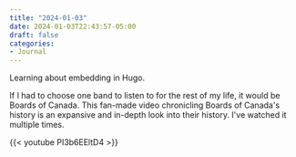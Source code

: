 ```yaml
---
title: "2024-01-03"
date: 2024-01-03T22:43:57-05:00
draft: false
categories:
- Journal
---
```


Learning about embedding in Hugo.

If I had to choose one band to listen to for the rest of my life, it would be Boards of Canada. This fan-made video chronicling Boards of Canada's history is an expansive and in-depth look into their history. I've watched it multiple times. 

{{< youtube PI3b6EEltD4 >}}
